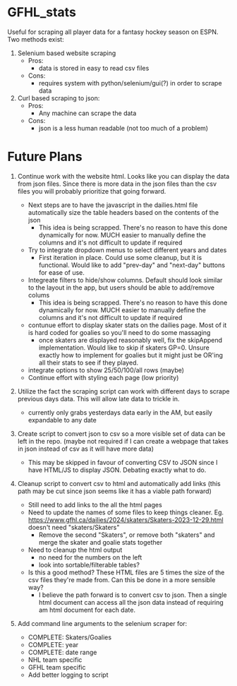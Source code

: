 # GFHL_stats
Useful for scraping all player data for a fantasy hockey season on ESPN.
Two methods exist:
 1. Selenium based website scraping
    - Pros:
      - data is stored in easy to read csv files
    - Cons:
      - requires system with python/selenium/gui(?) in order to scrape data 
 2. Curl based scraping to json:
    - Pros:
      - Any machine can scrape the data
    - Cons:
      - json is a less human readable (not too much of a problem)

# Future Plans
1. Continue work with the website html. Looks like you can display the data from json files. Since there is more data in the json files than the csv files you will probably prioritize that going forward.
   - Next steps are to have the javascript in the dailies.html file automatically size the table headers based on the contents of the json
     - This idea is being scrapped. There's no reason to have this done dynamically for now. MUCH easier to manually define the columns and it's not difficult to update if required
   - Try to integrate dropdown menus to select different years and dates
     - First iteration in place. Could use some cleanup, but it is functional. Would like to add "prev-day" and "next-day" buttons for ease of use.
   - Integreate filters to hide/show columns. Default should look similar to the layout in the app, but users should be able to add/remove colums
     - This idea is being scrapped. There's no reason to have this done dynamically for now. MUCH easier to manually define the columns and it's not difficult to update if required
   - contunue effort to display skater stats on the dailies page. Most of it is hard coded for goalies so you'll need to do some massaging
     - once skaters are displayed reasonably well, fix the skipAppend implementation. Would like to skip if skaters GP=0. Unsure exactly how to implement for goalies but it might just be OR'ing all their stats to see if they played.
   - integrate options to show 25/50/100/all rows (maybe)
   - Continue effort with styling each page (low priority)

3. Utilize the fact the scraping script can work with different days to scrape previous days data. This will allow late data to trickle in.
   - currently only grabs yesterdays data early in the AM, but easily expandable to any date

5. Create script to convert json to csv so a more visible set of data can be left in the repo. (maybe not required if I can create a webpage that takes in json instead of csv as it will have more data)
   - This may be skipped in favour of converting CSV to JSON since I have HTML/JS to display JSON. Debating exactly what to do.

7. Cleanup script to convert csv to html and automatically add links (this path may be cut since json seems like it has a viable path forward)
   - Still need to add links to the all the html pages
   - Need to update the names of some files to keep things cleaner. Eg. https://www.gfhl.ca/dailies/2024/skaters/Skaters-2023-12-29.html doesn't need "skaters/Skaters"
     - Remove the second "Skaters", or remove both "skaters" and merge the skater and goalie stats together
   - Need to cleanup the html output
     - no need for the numbers on the left
     - look into sortable/filterable tables?
   - Is this a good method? These HTML files are 5 times the size of the csv files they're made from. Can this be done in a more sensible way?
     - I believe the path forward is to convert csv to json. Then a single html document can access all the json data instead of requiring am html document for each date.

8. Add command line arguments to the selenium scraper for:
   - COMPLETE: Skaters/Goalies
   - COMPLETE: year
   - COMPLETE: date range
   - NHL team specific
   - GFHL team specific
   - Add better logging to script
